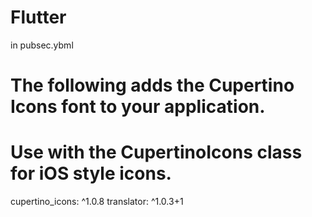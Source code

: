 # Flutter

in pubsec.ybml

 # The following adds the Cupertino Icons font to your application.
  # Use with the CupertinoIcons class for iOS style icons.
  cupertino_icons: ^1.0.8
  translator: ^1.0.3+1

  
